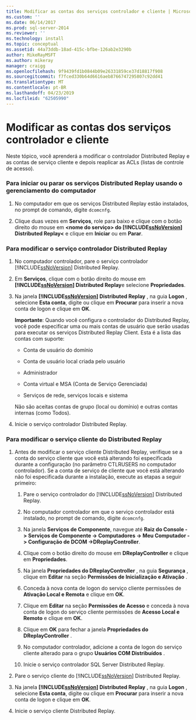 ```yaml
---
title: Modificar as contas dos serviços controlador e cliente | Microsoft Docs
ms.custom: ''
ms.date: 06/14/2017
ms.prod: sql-server-2014
ms.reviewer: ''
ms.technology: install
ms.topic: conceptual
ms.assetid: 44a73ddb-18ad-415c-bfbe-126ab2e3290b
author: MikeRayMSFT
ms.author: mikeray
manager: craigg
ms.openlocfilehash: 9f9439fd1b0844b09e26331859ce37d18817f908
ms.sourcegitcommit: f7fced330b64d6616aeb8766747295807c92dd41
ms.translationtype: MT
ms.contentlocale: pt-BR
ms.lasthandoff: 04/23/2019
ms.locfileid: "62505990"
---
```

# <a name="modify-the-controller-and-client-services-accounts"></a>Modificar as contas dos serviços controlador e cliente
  Neste tópico, você aprenderá a modificar o controlador Distributed Replay e as contas de serviço cliente e depois reaplicar as ACLs (listas de controle de acesso).  
  
### <a name="to-start-or-stop-the-distributed-replay-services-using-computer-management"></a>Para iniciar ou parar os serviços Distributed Replay usando o gerenciamento do computador  
  
1.  No computador em que os serviços Distributed Replay estão instalados, no prompt de comando, digite `dcomcnfg`.  
  
2.  Clique duas vezes em **Serviços**, role para baixo e clique com o botão direito do mouse em **<nome do serviço> do [!INCLUDE[ssNoVersion](../../includes/ssnoversion-md.md)] Distributed Replay\<** e clique em **Iniciar** ou em **Parar**.  
  
### <a name="to-modify-the-distributed-replay-controller-service"></a>Para modificar o serviço controlador Distributed Replay  
  
1.  No computador controlador, pare o serviço controlador [!INCLUDE[ssNoVersion](../../includes/ssnoversion-md.md)] Distributed Replay.  
  
2.  Em **Serviços**, clique com o botão direito do mouse em **[!INCLUDE[ssNoVersion](../../includes/ssnoversion-md.md)] Distributed Replay**e selecione **Propriedades**.  
  
3.  Na janela **[!INCLUDE[ssNoVersion](../../includes/ssnoversion-md.md)] Distributed Replay** , na guia **Logon** , selecione **Esta conta**, digite ou clique em **Procurar** para inserir a nova conta de logon e clique em **OK**.  
  
     **Importante**: Quando você configura o controlador do Distributed Replay, você pode especificar uma ou mais contas de usuário que serão usadas para executar os serviços Distributed Replay Client. Esta é a lista das contas com suporte:  
  
    -   Conta de usuário do domínio  
  
    -   Conta de usuário local criada pelo usuário  
  
    -   Administrador  
  
    -   Conta virtual e MSA (Conta de Serviço Gerenciada)  
  
    -   Serviços de rede, serviços locais e sistema  
  
     Não são aceitas contas de grupo (local ou domínio) e outras contas internas (como Todos).  
  
4.  Inicie o serviço controlador Distributed Replay.  
  
### <a name="to-modify-the-distributed-replay-client-service"></a>Para modificar o serviço cliente do Distributed Replay  
  
1.  Antes de modificar o serviço cliente Distributed Replay, verifique se a conta do serviço cliente que você está alterando foi especificada durante a configuração (no parâmetro CTLRUSERS no computador controlador). Se a conta de serviço de cliente que você está alterando não foi especificada durante a instalação, execute as etapas a seguir primeiro:  
  
    1.  Pare o serviço controlador do [!INCLUDE[ssNoVersion](../../includes/ssnoversion-md.md)] Distributed Replay.  
  
    2.  No computador controlador em que o serviço controlador está instalado, no prompt de comando, digite `dcomcnfg`.  
  
    3.  Na janela **Serviços de Componente**, navegue até **Raiz do Console -> Serviços de Componente -> Computadores -> Meu Computador -> Configuração de DCOM ->DReplayController**.  
  
    4.  Clique com o botão direito do mouse em **DReplayController** e clique em **Propriedades**.  
  
    5.  Na janela **Propriedades do DReplayController** , na guia **Segurança** , clique em **Editar** na seção **Permissões de Inicialização e Ativação** .  
  
    6.  Conceda à nova conta de logon do serviço cliente permissões de **Ativação Local e Remota** e clique em **OK**.  
  
    7.  Clique em **Editar** na seção **Permissões de Acesso** e conceda à nova conta de logon do serviço cliente permissões de **Acesso Local e Remoto** e clique em **OK**.  
  
    8.  Clique em **OK** para fechar a janela **Propriedades do DReplayController** .  
  
    9. No computador controlador, adicione a conta de logon do serviço cliente alterado para o grupo **Usuários COM Distribuídos** .  
  
    10. Inicie o serviço controlador SQL Server Distributed Replay.  
  
2.  Pare o serviço cliente do [!INCLUDE[ssNoVersion](../../includes/ssnoversion-md.md)] Distributed Replay.  
  
3.  Na janela **[!INCLUDE[ssNoVersion](../../includes/ssnoversion-md.md)] Distributed Replay** , na guia **Logon** , selecione **Esta conta**, digite ou clique em **Procurar** para inserir a nova conta de logon e clique em **OK**.  
  
4.  Inicie o serviço cliente Distributed Replay.  
  
  
